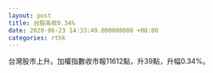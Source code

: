 ```yaml
---
layout: post
title: 台股高收0.34%
date: 2020-06-23 14:33:49.000000000 +08:00
categories: rthk
---
```


台灣股市上升。加權指數收市報11612點，升39點，升幅0.34%。
